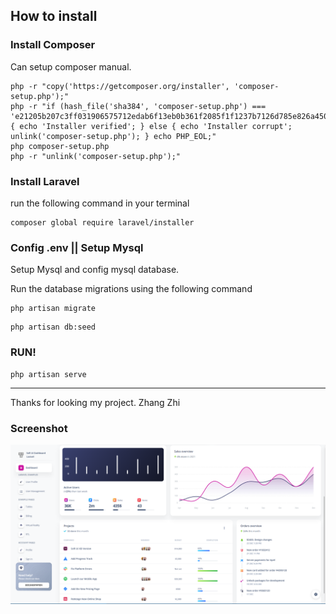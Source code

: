 ## How to install

### Install Composer
Can setup composer manual.
```
php -r "copy('https://getcomposer.org/installer', 'composer-setup.php');"
php -r "if (hash_file('sha384', 'composer-setup.php') === 'e21205b207c3ff031906575712edab6f13eb0b361f2085f1f1237b7126d785e826a450292b6cfd1d64d92e6563bbde02') { echo 'Installer verified'; } else { echo 'Installer corrupt'; unlink('composer-setup.php'); } echo PHP_EOL;"
php composer-setup.php
php -r "unlink('composer-setup.php');"
```

### Install Laravel
run the following command in your terminal

```
composer global require laravel/installer
```

### Config .env || Setup Mysql

Setup Mysql and config mysql database.

Run the database migrations using the following command
```
php artisan migrate
```
```
php artisan db:seed
```
### RUN!
```
php artisan serve
```

---
Thanks for looking my project.
Zhang Zhi

### Screenshot

![/ss/laravel.png](/ss/laravel.png)